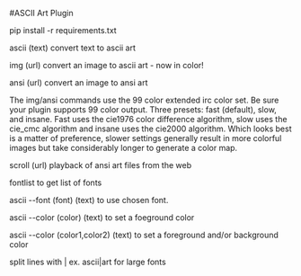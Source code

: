 #ASCII Art Plugin

pip install -r requirements.txt

ascii (text) convert text to ascii art

img (url) convert an image to ascii art - now in color!

ansi (url) convert an image to ansi art

The img/ansi commands use the 99 color extended irc color set.
Be sure your plugin supports 99 color output.
Three presets: fast (default), slow, and insane.
Fast uses the cie1976 color difference algorithm,
slow uses the cie_cmc algorithm and insane uses the
cie2000 algorithm. Which looks best is a matter of preference,
slower settings generally result in more colorful images
but take considerably longer to generate a color map.

scroll (url) playback of ansi art files from the web

fontlist to get list of fonts

ascii --font (font) (text) to use chosen font.

ascii --color (color) (text) to set a foeground color

ascii --color (color1,color2) (text) to set a foreground and/or background color

split lines with | ex. ascii|art for large fonts
